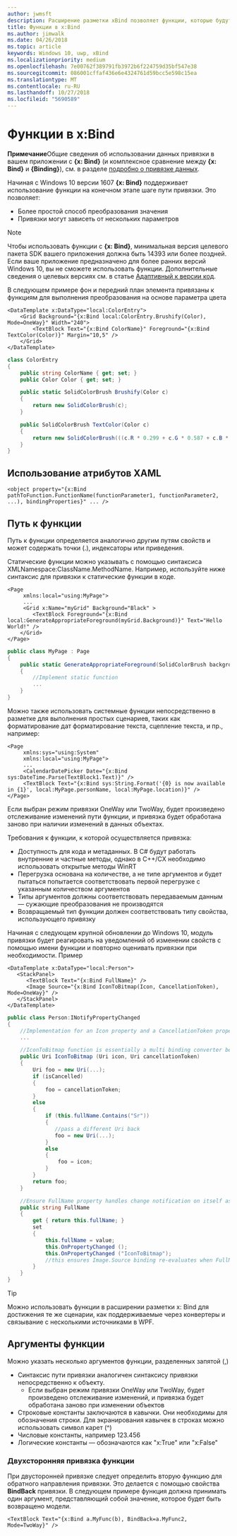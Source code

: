 ```yaml
---
author: jwmsft
description: Расширение разметки xBind позволяет функции, которые будут использоваться в разметке.
title: Функции в x:Bind
ms.author: jimwalk
ms.date: 04/26/2018
ms.topic: article
keywords: Windows 10, uwp, xBind
ms.localizationpriority: medium
ms.openlocfilehash: 7e00762f389791fb3972b6f224759d35bf547e38
ms.sourcegitcommit: 086001cffaf436e6e4324761d59bcc5e598c15ea
ms.translationtype: MT
ms.contentlocale: ru-RU
ms.lasthandoff: 10/27/2018
ms.locfileid: "5690589"
---
```

# <a name="functions-in-xbind"></a>Функции в x:Bind

**Примечание**Общие сведения об использовании данных привязки в вашем приложении с **{x: Bind}** (и комплексное сравнение между **{x: Bind}** и **{Binding}**), см. в разделе [подробно о привязке данных](https://msdn.microsoft.com/library/windows/apps/mt210946).

Начиная с Windows 10 версии 1607 **{x: Bind}** поддерживает использование функции на конечном этапе шаге пути привязки. Это позволяет:

- Более простой способ преобразования значения
- Привязки могут зависеть от нескольких параметров

> [!NOTE]
> Чтобы использовать функции с **{x: Bind}**, минимальная версия целевого пакета SDK вашего приложения должна быть 14393 или более поздней. Если ваше приложение предназначено для более ранних версий Windows 10, вы не сможете использовать функции. Дополнительные сведения о целевых версиях см. в статье [Адаптивный к версии код](https://msdn.microsoft.com/windows/uwp/debug-test-perf/version-adaptive-code).

В следующем примере фон и передний план элемента привязаны к функциям для выполнения преобразования на основе параметра цвета

```xaml
<DataTemplate x:DataType="local:ColorEntry">
    <Grid Background="{x:Bind local:ColorEntry.Brushify(Color), Mode=OneWay}" Width="240">
        <TextBlock Text="{x:Bind ColorName}" Foreground="{x:Bind TextColor(Color)}" Margin="10,5" />
    </Grid>
</DataTemplate>
```

```csharp
class ColorEntry
{
    public string ColorName { get; set; }
    public Color Color { get; set; }

    public static SolidColorBrush Brushify(Color c)
    {
        return new SolidColorBrush(c);
    }

    public SolidColorBrush TextColor(Color c)
    {
        return new SolidColorBrush(((c.R * 0.299 + c.G * 0.587 + c.B * 0.114) > 150) ? Colors.Black : Colors.White);
    }
}
```

## <a name="xaml-attribute-usage"></a>Использование атрибутов XAML

``` syntax
<object property="{x:Bind pathToFunction.FunctionName(functionParameter1, functionParameter2, ...), bindingProperties}" ... />
```

## <a name="path-to-the-function"></a>Путь к функции

Путь к функции определяется аналогично другим путям свойств и может содержать точки (.), индексаторы или приведения.

Статические функции можно указывать с помощью синтаксиса XMLNamespace:ClassName.MethodName. Например, используйте ниже синтаксис для привязки к статические функции в коде.

```xaml
<Page 
     xmlns:local="using:MyPage">
     ...
     <Grid x:Name="myGrid" Background="Black" >
        <TextBlock Foreground="{x:Bind local:GenerateAppropriateForeground(myGrid.Background)}" Text="Hello World!" />
    </Grid>
</Page>
```
```csharp
public class MyPage : Page
{
    public static GenerateAppropriateForeground(SolidColorBrush background)
    {
        //Implement static function
        ...
    }
}
```

Можно также использовать системные функции непосредственно в разметке для выполнения простых сценариев, таких как форматирование дат форматирование текста, сцепление текста, и пр., например:
```xaml
<Page 
     xmlns:sys="using:System"
     xmlns:local="using:MyPage">
     ...
     <CalendarDatePicker Date="{x:Bind sys:DateTime.Parse(TextBlock1.Text)}" />
     <TextBlock Text="{x:Bind sys:String.Format('{0} is now available in {1}', local:MyPage.personName, local:MyPage.location)}" />
</Page>
```

Если выбран режим привязки OneWay или TwoWay, будет произведено отслеживание изменений пути функции, и привязка будет обработана заново при наличии изменений в данных объектах.

Требования к функции, к которой осуществляется привязка:

- Доступность для кода и метаданных. В С# будут работать внутренние и частные методы, однако в C++/CX необходимо использовать открытые методы WinRT
- Перегрузка основана на количестве, а не типе аргументов и будет пытаться попытается соответствовать первой перегрузке с указанным количеством аргументов
- Типы аргументов должны соответствовать передаваемым данным — сужающие преобразования не производятся
- Возвращаемый тип функции должен соответствовать типу свойства, использующего привязку

Начиная с следующем крупной обновлении до Windows 10, модуль привязки будет реагировать на уведомлений об изменении свойств с помощью имени функции и повторно оценивать привязки при необходимости. Пример 

```XAML
<DataTemplate x:DataType="local:Person">
   <StackPanel>
      <TextBlock Text="{x:Bind FullName}" />
      <Image Source="{x:Bind IconToBitmap(Icon, CancellationToken), Mode=OneWay}" />
   </StackPanel>
</DataTemplate>
```
```csharp
public class Person:INotifyPropertyChanged
{
    //Implementation for an Icon property and a CancellationToken property with PropertyChanged notifications
    ...

    //IconToBitmap function is essentially a multi binding converter between several options.
    public Uri IconToBitmap (Uri icon, Uri cancellationToken)
    {
        Uri foo = new Uri(...);        
        if (isCancelled)
        {
            foo = cancellationToken;
        }
        else 
        {
            if (this.fullName.Contains("Sr"))
            {
               //pass a different Uri back
               foo = new Uri(...);
            }
            else
            {
                foo = icon;
            }
        }
        return foo;
    }

    //Ensure FullName property handles change notification on itself as well as IconToBitmap since the function uses it
    public string FullName
    {
        get { return this.fullName; }
        set 
        {
            this.fullName = value;
            this.OnPropertyChanged ();
            this.OnPropertyChanged ("IconToBitmap"); 
            //this ensures Image.Source binding re-evaluates when FullName changes in addition to Icon and CancellationToken
        }
    }
}
```

> [!TIP]
> Можно использовать функции в расширении разметки x: Bind для достижения те же сценарии, как поддерживаемые через конвертеры и связывание с несколькими источниками в WPF.

## <a name="function-arguments"></a>Аргументы функции

Можно указать несколько аргументов функции, разделенных запятой (,)

- Синтаксис пути привязки аналогичен синтаксису привязки непосредственно к объекту.
  - Если выбран режим привязки OneWay или TwoWay, будет произведено отслеживание изменений, и привязка будет обработана заново при изменении объектов
- Строковые константы заключаются в кавычки. Они необходимы для обозначения строки. Для экранирования кавычек в строках можно использовать символ карет (^)
- Числовые константы, например 123.456
- Логические константы — обозначаются как "x:True" или "x:False"

### <a name="two-way-function-bindings"></a>Двухсторонняя привязка функции

При двусторонней привязке следует определить вторую функцию для обратного направления привязки. Это делается с помощью свойства **BindBack** привязки. В следующем примере функция должна принимать один аргумент, представляющий собой значение, которое будет быть возвращено модели.
```xaml
<TextBlock Text="{x:Bind a.MyFunc(b), BindBack=a.MyFunc2, Mode=TwoWay}" />
```
